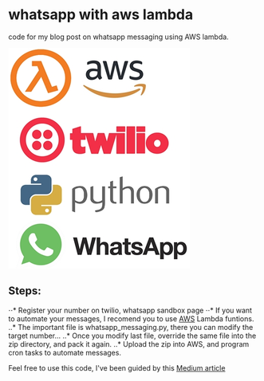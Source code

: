 # whatsapp with aws lambda
code for my blog post on whatsapp messaging using AWS lambda.

![Technology stack used](tech_used.jpeg)


## Steps:

⋅⋅* Register your number on twilio, whatsapp sandbox page
⋅⋅* If you want to automate your messages, I recomend you to use [AWS](https://aws.amazon.com/es/lambda/features/) Lambda funtions.
..* The important file is whatsapp_messaging.py, there you can modify the target number...
..* Once you modify last file, override the same file into the zip directory, and pack it again.
..* Upload the zip into AWS, and program cron tasks to automate messages.


Feel free to use this code, I've been guided by this [Medium article](https://medium.com/better-programming/i-wrote-a-script-to-whatsapp-my-parents-every-morning-in-just-20-lines-of-python-code-5d203c3b36c1)


